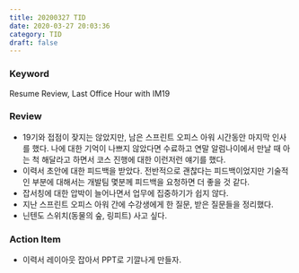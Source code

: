 ```yaml
---
title: 20200327 TID
date: 2020-03-27 20:03:36
category: TID
draft: false
---
```


### Keyword

Resume Review, Last Office Hour with IM19

### Review

- 19기와 접점이 잦지는 않았지만, 남은 스프린트 오피스 아워 시간동안 마지막 인사를 했다. 나에 대한 기억이 나쁘지 않았다면 수료하고 연말 알럼나이에서 만날 때 아는 척 해달라고 하면서 코스 진행에 대한 이런저런 얘기를 했다.
- 이력서 초안에 대한 피드백을 받았다. 전반적으로 괜찮다는 피드백이었지만 기술적인 부분에 대해서는 개발팀 몇분께 피드백을 요청하면 더 좋을 것 같다.
- 잡서칭에 대한 압박이 늘어나면서 업무에 집중하기가 쉽지 않다.
- 지난 스프린트 오피스 아워 간에 수강생에게 한 질문, 받은 질문들을 정리했다.
- 닌텐도 스위치(동물의 숲, 링피트) 사고 싶다.

### Action Item

- 이력서 레이아웃 잡아서 PPT로 기깔나게 만들자.
